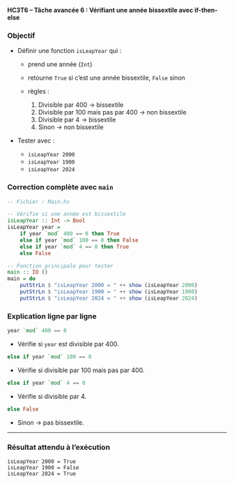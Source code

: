**HC3T6 – Tâche avancée 6 : Vérifiant une année bissextile avec if-then-else**

###  Objectif

* Définir une fonction `isLeapYear` qui :

  * prend une année (`Int`)
  * retourne `True` si c’est une année bissextile, `False` sinon
  * règles :

    1. Divisible par 400 → bissextile
    2. Divisible par 100 mais pas par 400 → non bissextile
    3. Divisible par 4 → bissextile
    4. Sinon → non bissextile
* Tester avec :

  * `isLeapYear 2000`
  * `isLeapYear 1900`
  * `isLeapYear 2024`


###  Correction complète avec `main`

```haskell
-- Fichier : Main.hs

-- Vérifie si une année est bissextile
isLeapYear :: Int -> Bool
isLeapYear year =
    if year `mod` 400 == 0 then True
    else if year `mod` 100 == 0 then False
    else if year `mod` 4 == 0 then True
    else False

-- Fonction principale pour tester
main :: IO ()
main = do
    putStrLn $ "isLeapYear 2000 = " ++ show (isLeapYear 2000)
    putStrLn $ "isLeapYear 1900 = " ++ show (isLeapYear 1900)
    putStrLn $ "isLeapYear 2024 = " ++ show (isLeapYear 2024)
```


###  Explication ligne par ligne

```haskell
year `mod` 400 == 0
```

* Vérifie si `year` est divisible par 400.

```haskell
else if year `mod` 100 == 0
```

* Vérifie si divisible par 100 mais pas par 400.

```haskell
else if year `mod` 4 == 0
```

* Vérifie si divisible par 4.

```haskell
else False
```

* Sinon → pas bissextile.

---

###  Résultat attendu à l’exécution

```
isLeapYear 2000 = True
isLeapYear 1900 = False
isLeapYear 2024 = True
